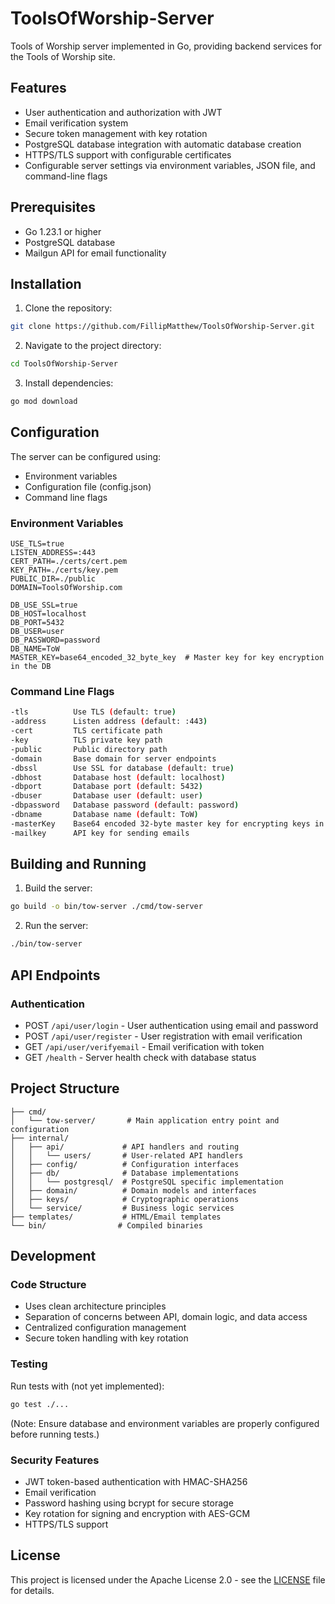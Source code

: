 # ToolsOfWorship-Server

Tools of Worship server implemented in Go, providing backend services for the Tools of Worship site.

## Features

- User authentication and authorization with JWT
- Email verification system
- Secure token management with key rotation
- PostgreSQL database integration with automatic database creation
- HTTPS/TLS support with configurable certificates
- Configurable server settings via environment variables, JSON file, and command-line flags

## Prerequisites

- Go 1.23.1 or higher
- PostgreSQL database
- Mailgun API for email functionality

## Installation

1. Clone the repository:
```bash
git clone https://github.com/FillipMatthew/ToolsOfWorship-Server.git
```

2. Navigate to the project directory:
```bash
cd ToolsOfWorship-Server
```

3. Install dependencies:
```bash
go mod download
```

## Configuration

The server can be configured using:
- Environment variables
- Configuration file (config.json)
- Command line flags

### Environment Variables

```env
USE_TLS=true
LISTEN_ADDRESS=:443
CERT_PATH=./certs/cert.pem
KEY_PATH=./certs/key.pem
PUBLIC_DIR=./public
DOMAIN=ToolsOfWorship.com

DB_USE_SSL=true
DB_HOST=localhost
DB_PORT=5432
DB_USER=user
DB_PASSWORD=password
DB_NAME=ToW
MASTER_KEY=base64_encoded_32_byte_key  # Master key for key encryption in the DB
```

### Command Line Flags

```bash
-tls          Use TLS (default: true)
-address      Listen address (default: :443)
-cert         TLS certificate path
-key          TLS private key path
-public       Public directory path
-domain       Base domain for server endpoints
-dbssl        Use SSL for database (default: true)
-dbhost       Database host (default: localhost)
-dbport       Database port (default: 5432)
-dbuser       Database user (default: user)
-dbpassword   Database password (default: password)
-dbname       Database name (default: ToW)
-masterKey    Base64 encoded 32-byte master key for encrypting keys in the DB
-mailkey      API key for sending emails
```

## Building and Running

1. Build the server:
```bash
go build -o bin/tow-server ./cmd/tow-server
```

2. Run the server:
```bash
./bin/tow-server
```

## API Endpoints

### Authentication

- POST `/api/user/login` - User authentication using email and password
- POST `/api/user/register` - User registration with email verification
- GET `/api/user/verifyemail` - Email verification with token
- GET `/health` - Server health check with database status

## Project Structure

```
├── cmd/
│   └── tow-server/       # Main application entry point and configuration
├── internal/
│   ├── api/             # API handlers and routing
│   │   └── users/       # User-related API handlers
│   ├── config/          # Configuration interfaces
│   ├── db/              # Database implementations
│   │   └── postgresql/  # PostgreSQL specific implementation
│   ├── domain/          # Domain models and interfaces
│   ├── keys/            # Cryptographic operations
│   └── service/         # Business logic services
├── templates/           # HTML/Email templates
└── bin/                # Compiled binaries
```

## Development

### Code Structure

- Uses clean architecture principles
- Separation of concerns between API, domain logic, and data access
- Centralized configuration management
- Secure token handling with key rotation

### Testing

Run tests with (not yet implemented):
```bash
go test ./...
```
(Note: Ensure database and environment variables are properly configured before running tests.)

### Security Features

- JWT token-based authentication with HMAC-SHA256
- Email verification
- Password hashing using bcrypt for secure storage
- Key rotation for signing and encryption with AES-GCM
- HTTPS/TLS support

## License

This project is licensed under the Apache License 2.0 - see the [LICENSE](LICENSE) file for details.
